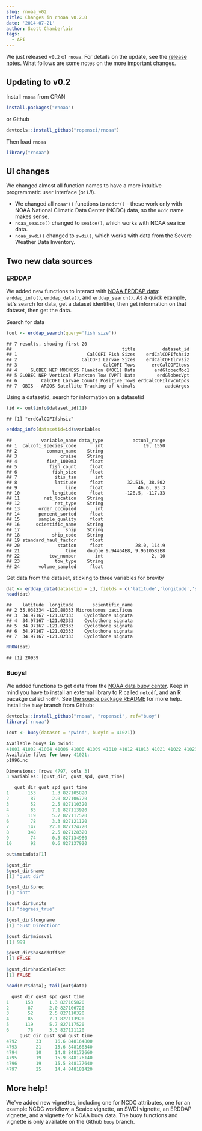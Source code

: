 ```yaml
---
slug: rnoaa_v02
title: Changes in rnoaa v0.2.0
date: '2014-07-21'
author: Scott Chamberlain
tags:
  - API
---
```


We just released `v0.2` of `rnoaa`. For details on the update, see the [release notes](https://github.com/ropensci/rnoaa/releases/tag/v0.2.0). What follows are some notes on the more important changes.

## Updating to v0.2

Install `rnoaa` from CRAN


```r
install.packages("rnoaa")
```

or Github


```r
devtools::install_github("ropensci/rnoaa")
```

Then load `rnoaa`


```r
library("rnoaa")
```


## UI changes

We changed almost all function names to have a more intuitive programmatic user interface (or _UI_).

+ We changed all `noaa*()` functions to `ncdc*()` - these work only with NOAA National Climatic Data Center (NCDC) data, so the `ncdc` name makes sense.
+ `noaa_seaice()` changed to `seaice()`, which works with NOAA sea ice data.
+ `noaa_swdi()` changed to `swdi()`, which works with data from the Severe Weather Data Inventory.


## Two new data sources

### ERDDAP

We added new functions to interact with [NOAA ERDDAP data](https://coastwatch.pfeg.noaa.gov/erddap/index.html): `erddap_info()`, `erddap_data()`, and `erddap_search()`. As a quick example, let's search for data, get a dataset identifier, then get information on that dataset, then get the data.

Search for data


```r
(out <- erddap_search(query='fish size'))
```

```
## 7 results, showing first 20
##                                         title          dataset_id
## 1                          CalCOFI Fish Sizes    erdCalCOFIfshsiz
## 2                        CalCOFI Larvae Sizes    erdCalCOFIlrvsiz
## 3                                CalCOFI Tows      erdCalCOFItows
## 4     GLOBEC NEP MOCNESS Plankton (MOC1) Data       erdGlobecMoc1
## 5 GLOBEC NEP Vertical Plankton Tow (VPT) Data        erdGlobecVpt
## 6         CalCOFI Larvae Counts Positive Tows erdCalCOFIlrvcntpos
## 7  OBIS - ARGOS Satellite Tracking of Animals           aadcArgos
```

Using a datasetid, search for information on a datasetid


```r
(id <- out$info$dataset_id[1])
```

```
## [1] "erdCalCOFIfshsiz"
```

```r
erddap_info(datasetid=id)$variables
```

```
##           variable_name data_type           actual_range
## 1  calcofi_species_code       int               19, 1550
## 2           common_name    String
## 3                cruise    String
## 4           fish_1000m3     float
## 5            fish_count     float
## 6             fish_size     float
## 7              itis_tsn       int
## 8              latitude     float         32.515, 38.502
## 9                  line     float             46.6, 93.3
## 10            longitude     float        -128.5, -117.33
## 11         net_location    String
## 12             net_type    String
## 13       order_occupied       int
## 14       percent_sorted     float
## 15       sample_quality     float
## 16      scientific_name    String
## 17                 ship    String
## 18            ship_code    String
## 19 standard_haul_factor     float
## 20              station     float            28.0, 114.9
## 21                 time    double 9.94464E8, 9.9510582E8
## 22           tow_number       int                  2, 10
## 23             tow_type    String
## 24       volume_sampled     float
```

Get data from the dataset, sticking to three variables for brevity


```r
dat <- erddap_data(datasetid = id, fields = c('latitude','longitude','scientific_name'))
head(dat)
```

```
##    latitude  longitude       scientific_name
## 2 35.038334 -120.88333 Microstomus pacificus
## 3  34.97167 -121.02333    Cyclothone signata
## 4  34.97167 -121.02333    Cyclothone signata
## 5  34.97167 -121.02333    Cyclothone signata
## 6  34.97167 -121.02333    Cyclothone signata
## 7  34.97167 -121.02333    Cyclothone signata
```

```r
NROW(dat)
```

```
## [1] 20939
```

### Buoys!

We added functions to get data from the [NOAA data buoy center](https://www.ndbc.noaa.gov/). Keep in mind you have to install an external library to R called `netcdf`, and an R pacakge called `ncdf4`. See [the source package README](https://github.com/ropensci/rnoaa#important---buoy-data) for more help. Install the `buoy` branch from Github:


```r
devtools::install_github("rnoaa", "ropensci", ref="buoy")
library('rnoaa')
```


```r
(out <- buoy(dataset = 'pwind', buoyid = 41021))
```


```r
Available buoys in pwind:
41001 41002 41004 41006 41008 41009 41010 41012 41013 41021 41022 41023 41025 41035 41036 41040 41041 41043 41044 41046 41047 41048 41049 42001 42002 42003 42007 42012 42019 42020 42035 42036 42038 42039 42040 42041 42054 42055 42056 42057 42058 42059 42060 42065 42otp 44004 44005 44007 44008 44009 44011 44013 44014 44017 44018 44020 44025 44027 44028 44065 44066 45001 45002 45003 45004 45005 45006 45007 45008 45011 45012 46001 46002 46003 46005 46006 46011 46012 46013 46014 46015 46022 46023 46025 46026 46027 46028 46029 46030 46035 46041 46042 46044 46045 46047 46050 46051 46053 46054 46059 46060 46061 46062 46063 46066 46069 46070 46071 46072 46073 46075 46076 46077 46078 46079 46080 46081 46082 46083 46084 46085 46086 46087 46088 46089 46106 46270 51000 51001 51002 51003 51004 51028 51100 51101 alsn6 amaa2 amps2 amps3 amps4 auga2 blia2 burl1 buzm3 caro3 cdrf1 chlv2 clkn7 csbf1 dbln6 desw1 disw3 dpia1 drfa2 dryf1 dsln7 ducn7 fbis1 ffia2 fila2 fpsn7 fwyf1 gbcl1 gdil1 glln6 iosn3 ktnf1 lkwf1 lmbv4 lonf1 lscm4 mdrm1 mism1 mlrf1 mpcl1 mrka2 nwpo3 ostf1 pila2 pilm4 plsf1 pota2 ptac1 ptat2 ptgc1 roam4 sacv4 sanf1 sauf1 sbio1 sgnw3 sgof1 sisw1 smkf1 spgf1 srst2 stdm4 svls1 tplm2 ttiw1 venf1 verv4 wpow1
Available files for buoy 41021:
p1996.nc
```


```r
Dimensions: [rows 4797, cols 3]
3 variables: [gust_dir, gust_spd, gust_time]

   gust_dir gust_spd gust_time
1       153      1.3 827105820
2        87      2.0 827106720
3        52      2.5 827110320
4        85      7.1 827113920
5       119      5.7 827117520
6        78      3.3 827121120
7       147     22.1 827124720
8       348      2.5 827128320
9        74      0.5 827134980
10       92      0.6 827137920
```


```r
out$metadata[1]
```


```r
$gust_dir
$gust_dir$name
[1] "gust_dir"

$gust_dir$prec
[1] "int"

$gust_dir$units
[1] "degrees_true"

$gust_dir$longname
[1] "Gust Direction"

$gust_dir$missval
[1] 999

$gust_dir$hasAddOffset
[1] FALSE

$gust_dir$hasScaleFact
[1] FALSE
```



```r
head(out$data); tail(out$data)
```


```r
  gust_dir gust_spd gust_time
1      153      1.3 827105820
2       87      2.0 827106720
3       52      2.5 827110320
4       85      7.1 827113920
5      119      5.7 827117520
6       78      3.3 827121120
     gust_dir gust_spd gust_time
4792       33     16.6 848164800
4793       21     15.6 848168340
4794       10     14.8 848172660
4795       19     15.9 848176140
4796       19     15.5 848177640
4797       25     14.4 848181420
```

## More help!

We've added new vignettes, including one for NCDC attributes, one for an example NCDC workflow, a Seaice vignette, an SWDI vignette, an ERDDAP vignette, and a vignette for NOAA buoy data. The buoy functions and vignette is only available on the Github `buoy` branch.
